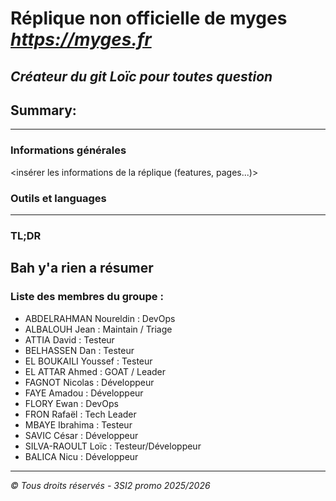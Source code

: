 # Réplique non officielle de myges *https://myges.fr*
*Créateur du git Loïc pour toutes question*
--- 
## Summary:
---
### Informations générales
<insérer les informations de la réplique (features, pages...)>

### Outils et languages
---
### TL;DR 
Bah y'a rien a résumer
--- 
### Liste des membres du groupe :
- ABDELRAHMAN Noureldin : DevOps
- ALBALOUH Jean : Maintain / Triage
- ATTIA David : Testeur
- BELHASSEN Dan : Testeur
- EL BOUKAILI Youssef : Testeur
- EL ATTAR Ahmed : GOAT / Leader
- FAGNOT Nicolas : Développeur
- FAYE Amadou : Développeur
- FLORY Ewan : DevOps
- FRON Rafaël : Tech Leader
- MBAYE Ibrahima : Testeur
- SAVIC César : Développeur
- SILVA-RAOULT Loïc : Testeur/Développeur
- BALICA Nicu : Développeur

--- 
*© Tous droits réservés - 3SI2 promo 2025/2026*

